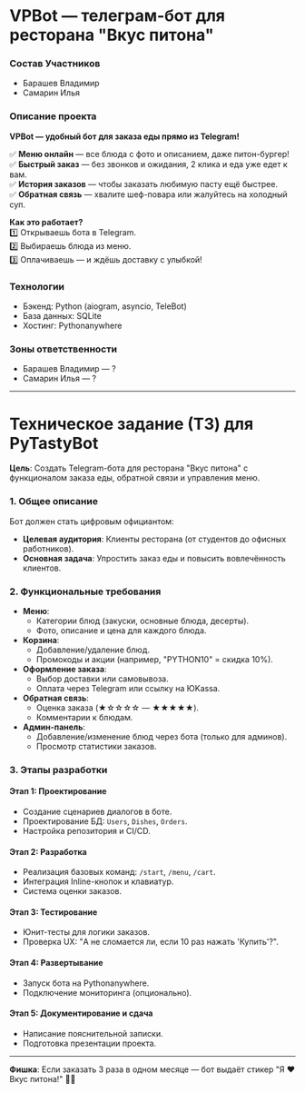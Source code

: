 # VPBot — телеграм-бот для ресторана "Вкус питона"  

### Состав Участников  
- Барашев Владимир
- Самарин Илья

### Описание проекта  
**VPBot — удобный бот для заказа еды прямо из Telegram!**  

✅ **Меню онлайн** — все блюда с фото и описанием, даже питон-бургер!  
✅ **Быстрый заказ** — без звонков и ожидания, 2 клика и еда уже едет к вам.  
✅ **История заказов** — чтобы заказать любимую пасту ещё быстрее.  
✅ **Обратная связь** — хвалите шеф-повара или жалуйтесь на холодный суп.  

**Как это работает?**  
1️⃣ Открываешь бота в Telegram.  
2️⃣ Выбираешь блюда из меню.  
3️⃣ Оплачиваешь — и ждёшь доставку с улыбкой!  

### Технологии  
- Бэкенд: Python (aiogram, asyncio, TeleBot)  
- База данных: SQLite
- Хостинг: Pythonanywhere

### Зоны ответственности  
- Барашев Владимир — ?
- Самарин Илья — ?

---  

# Техническое задание (ТЗ) для PyTastyBot  
**Цель**: Создать Telegram-бота для ресторана "Вкус питона" с функционалом заказа еды, обратной связи и управления меню.  

### 1. Общее описание  
Бот должен стать цифровым официантом:  
- **Целевая аудитория**: Клиенты ресторана (от студентов до офисных работников).  
- **Основная задача**: Упростить заказ еды и повысить вовлечённость клиентов.  

### 2. Функциональные требования  
- **Меню**:  
  - Категории блюд (закуски, основные блюда, десерты).  
  - Фото, описание и цена для каждого блюда.  
- **Корзина**:  
  - Добавление/удаление блюд.  
  - Промокоды и акции (например, "PYTHON10" = скидка 10%).  
- **Оформление заказа**:  
  - Выбор доставки или самовывоза.  
  - Оплата через Telegram или ссылку на ЮKassa.  
- **Обратная связь**:  
  - Оценка заказа (★☆☆☆☆ — ★★★★★).  
  - Комментарии к блюдам.  
- **Админ-панель**:  
  - Добавление/изменение блюд через бота (только для админов).  
  - Просмотр статистики заказов.  

### 3. Этапы разработки  
#### Этап 1: Проектирование  
- Создание сценариев диалогов в боте.  
- Проектирование БД: `Users`, `Dishes`, `Orders`.  
- Настройка репозитория и CI/CD.  

#### Этап 2: Разработка  
- Реализация базовых команд: `/start`, `/menu`, `/cart`.  
- Интеграция Inline-кнопок и клавиатур.  
- Система оценки заказов.  

#### Этап 3: Тестирование  
- Юнит-тесты для логики заказов.  
- Проверка UX: "А не сломается ли, если 10 раз нажать 'Купить'?".  

#### Этап 4: Развертывание  
- Запуск бота на Pythonanywhere.  
- Подключение мониторинга (опционально).  

#### Этап 5: Документирование и сдача  
- Написание пояснительной записки.
- Подготовка презентации проекта.

---  
**Фишка**: Если заказать 3 раза в одном месяце — бот выдаёт стикер "Я ❤️ Вкус питона!" 🐍🍔